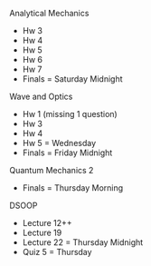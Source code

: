 Analytical Mechanics
- Hw 3
- Hw 4
- Hw 5
- Hw 6
- Hw 7
- Finals = Saturday Midnight

Wave and Optics
- Hw 1 (missing 1 question)
- Hw 3
- Hw 4
- Hw 5 = Wednesday
- Finals = Friday Midnight

Quantum Mechanics 2
- Finals = Thursday Morning

DSOOP
- Lecture 12++
- Lecture 19
- Lecture 22 = Thursday Midnight
- Quiz 5 = Thursday



